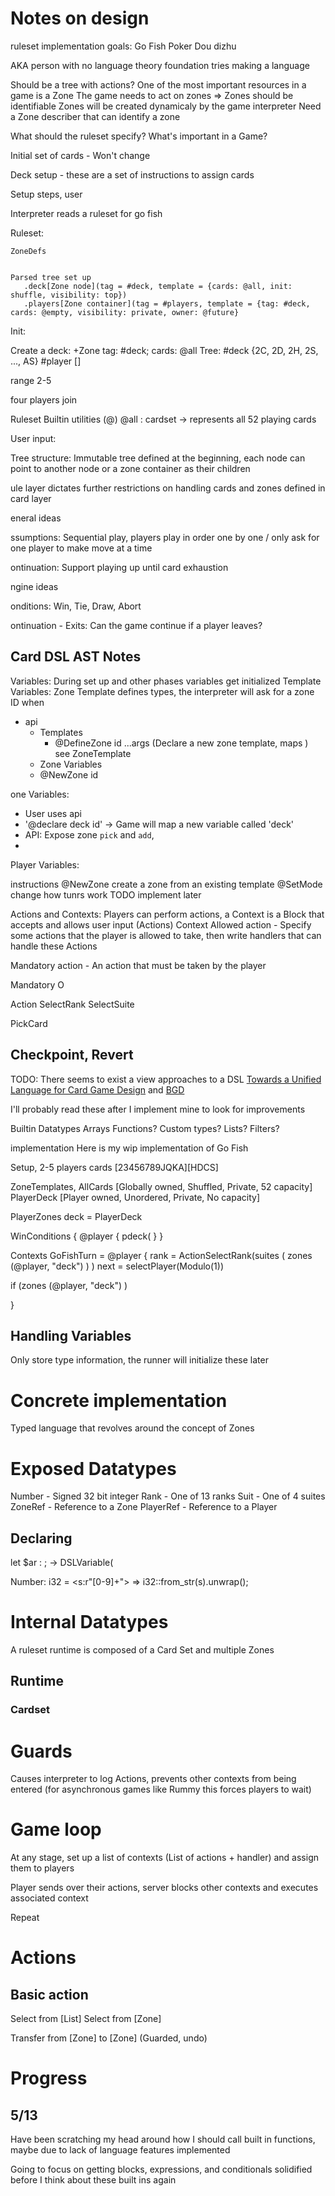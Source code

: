 # Notes on design

  ruleset implementation goals:
    Go Fish
    Poker
    Dou dizhu

  AKA person with no language theory foundation tries making a language

  Should be a tree with actions?
  One of the most important resources in a game is a Zone
  The game needs to act on zones => Zones should be identifiable
  Zones will be created dynamicaly by the game interpreter
  Need a Zone describer that can identify a zone

  What should the ruleset specify? What's important in a Game?

  Initial set of cards - Won't change

  Deck setup - these are a set of instructions to assign cards


  Setup steps, user


 Interpreter reads a ruleset for go fish

 Ruleset:

    ZoneDefs


    Parsed tree set up
       .deck[Zone node](tag = #deck, template = {cards: @all, init: shuffle, visibility: top})
       .players[Zone container](tag = #players, template = {tag: #deck, cards: @empty, visibility: private, owner: @future}


 Init:

 Create a deck: +Zone tag: #deck; cards: @all
 Tree:
   #deck {2C, 2D, 2H, 2S, ..., AS}
   #player []

 range 2-5

 four players join

 Ruleset Builtin utilities (@)
 @all : cardset -> represents all 52 playing cards

 User input:

 Tree structure:
 Immutable tree defined at the beginning, each node can point to another node or a zone
 container as their children

ule layer dictates further restrictions on handling cards and zones defined in card layer




eneral ideas

ssumptions: Sequential play, players play in order one by one / only ask for one player to make
 move at a time

ontinuation: Support playing up until card exhaustion



ngine ideas

onditions: Win, Tie, Draw, Abort



ontinuation - Exits: Can the game continue if a player leaves?

## Card DSL AST Notes

Variables: During set up and other phases variables get initialized
Template Variables: Zone Template defines types, the interpreter will ask for a zone ID when
  - api
    - Templates
      - @DefineZone id ...args (Declare a new zone template, maps ) see ZoneTemplate
     - Zone Variables
      - @NewZone id

one Variables:

  - User uses api
  - '@declare deck id' -> Game will map a new variable called 'deck'
  - API: Expose zone `pick` and `add`,
  -
Player Variables:

instructions
@NewZone create a zone from an existing template
@SetMode change how tunrs work TODO implement later


Actions and Contexts: Players can perform actions, a Context is a Block that accepts and allows user input (Actions)
Context
  Allowed action - Specify some actions that the player is allowed to take, then write handlers that can handle
  these Actions

  Mandatory action - An action that must be taken by the player

Mandatory
  O

Action
  SelectRank
  SelectSuite

  PickCard

Checkpoint, Revert
  -

TODO: There seems to exist a view approaches to a DSL
[Towards a Unified Language for Card Game Design](https://dl.acm.org/doi/pdf/10.1145/3582437.3587185)
and
[BGD](https://essay.utwente.nl/79157/1/Schroten_BA_ewi.pdf)

I'll probably read these after I implement mine to look for improvements


Builtin Datatypes
  Arrays
  Functions?
Custom types? Lists? Filters?


implementation
Here is my wip implementation of Go Fish

Setup,
  2-5 players
  cards [23456789JQKA][HDCS]

ZoneTemplates,
  AllCards   [Globally owned, Shuffled, Private, 52 capacity]
  PlayerDeck [Player owned, Unordered, Private, No capacity]

PlayerZones
  deck = PlayerDeck

WinConditions {
  @player {
      pdeck(
  }
}

Contexts
GoFishTurn = @player {
  rank = ActionSelectRank(suites ( zones (@player, "deck") ) )
  next = selectPlayer(Modulo(1))

  if (zones (@player, "deck") )

}

## Handling Variables

Only store type information, the runner will initialize these later


# Concrete implementation

Typed language that revolves around the concept of Zones

# Exposed Datatypes

Number - Signed 32 bit integer
Rank - One of 13 ranks
Suit - One of 4 suites
ZoneRef - Reference to a Zone
PlayerRef - Reference to a Player

## Declaring

let $ar : ; -> DSLVariable(

Number: i32 = <s:r"[0-9]+"> => i32::from_str(s).unwrap();

# Internal Datatypes

A ruleset runtime is composed of a Card Set and multiple Zones
## Runtime
### Cardset

# Guards
Causes interpreter to log Actions, prevents other contexts from being entered (for asynchronous games like Rummy this forces players to wait)

# Game loop

At any stage, set up a list of contexts (List of actions + handler) and assign them to players

Player sends over their actions, server blocks other contexts and executes associated context

Repeat

# Actions

## Basic action

Select from [List]
Select from [Zone] 

Transfer from [Zone] to [Zone] (Guarded, undo)


# Progress

## 5/13

Have been scratching my head around how I should call built in functions, maybe due to lack of language features implemented

Going to focus on getting blocks, expressions, and conditionals solidified before I think about these built ins again
